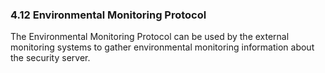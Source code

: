 ### 4.12 Environmental Monitoring Protocol

The Environmental Monitoring Protocol can be used by the external monitoring systems to gather environmental monitoring information about the security server.